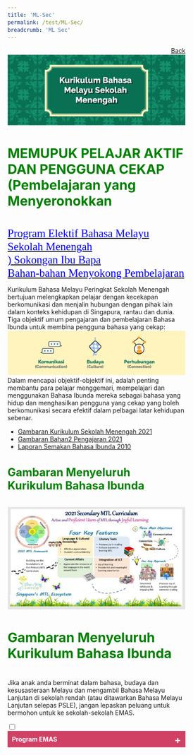 ```yaml
---
title: 'ML-Sec'
permalink: /test/ML-Sec/
breadcrumb: 'ML Sec'
---
```

<html>
<body>
<style>
   * {
  box-sizing: border-box;
}

 .tab table {
   display: none;
}
.tab table:target {
  display: block;
}

.content table {
    width: 70%;
    font-family: arial, sans-serif;
     border-collapse: collapse;
}

td, th {
  border: 1px ;
  text-align: center;
  padding: 8px;
}
table.center {
  margin-left:auto; 
  margin-right:auto;
}
.atab label {
    position: relative;
    display: block;
    background: #d14165;
    color: #fff;
    font-weight: 700;
    padding: 10px;
    cursor: pointer;
 }
  .atab label::after {
  content: "+";
  font-size: 22px;
  position: absolute;
  right: 10px;
  top: 7px;
  transition: all 0.4s;
}
 .atab input[type=checkbox]:checked + label::after,
.atab input[type=radio]:checked + label::after {
    content: 'x';
    right: 14px;
    top: 7px;
  //transform:rotate(-225deg);
   /* transform: rotate(90deg); */
}
.tab-content {
  overflow: hidden;
  display: none;
  width:100%; 
}
.atab{
  margin-bottom: 5px;
  width:100%;  
}
</style>
<a href="/gallery/pameran- bahasa- melayu-malay-language-exhibitions-a/moe-curriculum/" style="float:right;">Back</a><br/>
<img src="/images/ML-Sec-Header.jpg">
<h4  style="font-size:30px;color:green;" >MEMUPUK PELAJAR  AKTIF DAN PENGGUNA  CEKAP (Pembelajaran yang Menyeronokkan </h4>
 <a href="#C1" style="font-size:25px"><span style="color:blue;font-family:KaiTi">Program Elektif Bahasa Melayu Sekolah Menengah</span></a><br/>
 <a href="#C2" style="font-size:25px"><span style="color:blue;font-family:KaiTi">) Sokongan Ibu Bapa</span></a><br/>
 <a href="#C2" style="font-size:25px"><span style="color:blue;font-family:KaiTi">Bahan-bahan Menyokong Pembelajaran</span></a>
<p>Kurikulum Bahasa Melayu Peringkat Sekolah Menengah bertujuan melengkapkan pelajar dengan kecekapan berkomunikasi dan menjalin hubungan dengan pihak lain dalam konteks kehidupan di Singapura, rantau dan dunia.
<br/>
Tiga objektif umum pengajaran dan pembelajaran Bahasa Ibunda untuk membina pengguna bahasa yang cekap: 
<img src="/images/ML-Sec-Funlearning.jpg"><br/>
Dalam mencapai objektif-objektif ini, adalah penting membantu para pelajar menggemari, mempelajari dan menggunakan Bahasa Ibunda mereka sebagai bahasa yang hidup dan menghasilkan pengguna yang cekap yang boleh berkomunikasi secara efektif dalam pelbagai latar kehidupan sebenar.
<br/>
<ul><li><a href="#" target="_blank">Gambaran Kurikulum Sekolah Menengah 2021
</a></li>
<li><a href="#" target="_blank">Gambaran Bahan2 Pengajaran 2021
</a></li>
<li><a href="#" target="_blank">Laporan Semakan Bahasa Ibunda 2010 
</a></li></ul>
</p>
<h4  style="font-size:25px;color:green;" >Gambaran Menyeluruh Kurikulum Bahasa Ibunda
</h4>
<img src="/images/ML-Sec-Gambaran.jpg"><br/>
<h4  style="font-size:30px;color:green;" >Gambaran Menyeluruh Kurikulum Bahasa Ibunda
</h4>
<p>Jika anak anda berminat dalam bahasa, budaya dan kesusasteraan Melayu dan mengambil Bahasa Melayu Lanjutan di sekolah rendah (atau ditawarkan Bahasa Melayu Lanjutan selepas PSLE), jangan lepaskan peluang untuk bermohon untuk ke sekolah-sekolah EMAS.
</p>
<div class="atab">
      <input id="tab-1" type="checkbox" name="tab">
   <label for="tab-1" class="lbML">Program EMAS
</label>
     <div class="tab-content">
     <p>Pilih sekolah menengah EMAS & MLEP<br/>
     <ul><li>Sekolah Menengah Anderson
<li>
     <li>Sekolah Tinggi Pemerintah Bukit Panjang
<li>
     <li>Sekolah Menengah Tanjong Katong
<li>
    </ul>
     </p>
     <p><u>Program Pengayaan </u><br/>
     <ul>
     <li>Perkhemahan Bahasa & Budaya
<li>
     <li>Bengkel Penulisan Kreatif<li>
     <li>Penerbitan Karya Pelajar
<li>
     <li>Program Penyerapan ke Luar Negara
<li>
     <li>Pendedahan Seni dan Budaya
<li>
    
     </ul>
     </p>
      <a href="#" target="_blank">Lelaman MOE tentang program elektif Bahasa Melayu
 </a>
